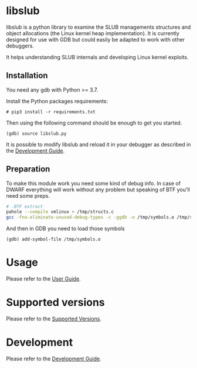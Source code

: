 # libslub

libslub is a python library to examine the SLUB managements structures and object allocations (the Linux kernel heap implementation). It is currently designed for use with GDB but could easily be adapted to work with other debuggers.

It helps understanding SLUB internals and developing Linux kernel exploits.

## Installation

You need any gdb with Python >= 3.7.

Install the Python packages requirements:

```
# pip3 install -r requirements.txt
```

Then using the following command should be enough to get you started.

```
(gdb) source libslub.py
```

It is possible to modify libslub and reload it in your debugger as described in the [Development Guide](docs/DevelopmentGuide.md).

## Preparation

To make this module work you need some kind of debug info. In case of DWARF everything will work without any problem but speaking of BTF you'll need some preps.

```bash
# .BTF extract
pahole --compile vmlinux > /tmp/structs.c
gcc -fno-eliminate-unused-debug-types -c -ggdb -o /tmp/symbols.o /tmp/structs.c
```

And then in GDB you need to load those symbols
```
(gdb) add-symbol-file /tmp/symbols.o
```


# Usage

Please refer to the [User Guide](docs/UserGuide.md).

# Supported versions

Please refer to the [Supported Versions](docs/SupportedVersions.md).

# Development

Please refer to the [Development Guide](docs/DevelopmentGuide.md).
